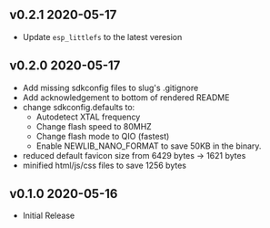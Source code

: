 ## v0.2.1 2020-05-17
* Update `esp_littlefs` to the latest veresion

## v0.2.0 2020-05-17
* Add missing sdkconfig files to slug's .gitignore
* Add acknowledgement to bottom of rendered README
* change sdkconfig.defaults to:
    * Autodetect XTAL frequency
    * Change flash speed to 80MHZ
    * Change flash mode to QIO (fastest)
    * Enable NEWLIB_NANO_FORMAT to save 50KB in the binary. 
* reduced default favicon size from 6429 bytes -> 1621 bytes
* minified html/js/css files to save 1256 bytes

## v0.1.0 2020-05-16
* Initial Release
